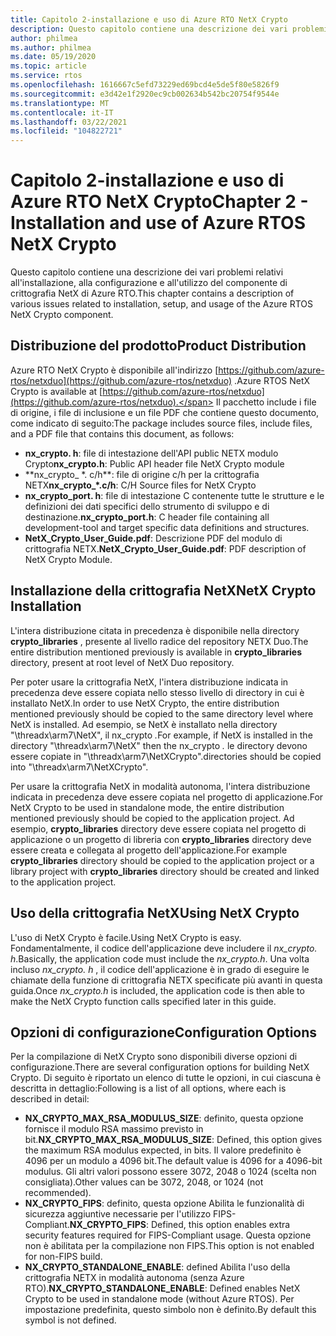 ```yaml
---
title: Capitolo 2-installazione e uso di Azure RTO NetX Crypto
description: Questo capitolo contiene una descrizione dei vari problemi relativi all'installazione, alla configurazione e all'utilizzo del componente di crittografia NetX.
author: philmea
ms.author: philmea
ms.date: 05/19/2020
ms.topic: article
ms.service: rtos
ms.openlocfilehash: 1616667c5efd73229ed69bcd4e5de5f80e5826f9
ms.sourcegitcommit: e3d42e1f2920ec9cb002634b542bc20754f9544e
ms.translationtype: MT
ms.contentlocale: it-IT
ms.lasthandoff: 03/22/2021
ms.locfileid: "104822721"
---
```

# <a name="chapter-2---installation-and-use-of-azure-rtos-netx-crypto"></a><span data-ttu-id="e3833-103">Capitolo 2-installazione e uso di Azure RTO NetX Crypto</span><span class="sxs-lookup"><span data-stu-id="e3833-103">Chapter 2 - Installation and use of Azure RTOS NetX Crypto</span></span>

<span data-ttu-id="e3833-104">Questo capitolo contiene una descrizione dei vari problemi relativi all'installazione, alla configurazione e all'utilizzo del componente di crittografia NetX di Azure RTO.</span><span class="sxs-lookup"><span data-stu-id="e3833-104">This chapter contains a description of various issues related to installation, setup, and usage of the Azure RTOS NetX Crypto component.</span></span>

## <a name="product-distribution"></a><span data-ttu-id="e3833-105">Distribuzione del prodotto</span><span class="sxs-lookup"><span data-stu-id="e3833-105">Product Distribution</span></span>

<span data-ttu-id="e3833-106">Azure RTO NetX Crypto è disponibile all'indirizzo [https://github.com/azure-rtos/netxduo](https://github.com/azure-rtos/netxduo) .</span><span class="sxs-lookup"><span data-stu-id="e3833-106">Azure RTOS NetX Crypto is available at [https://github.com/azure-rtos/netxduo](https://github.com/azure-rtos/netxduo).</span></span> <span data-ttu-id="e3833-107">Il pacchetto include i file di origine, i file di inclusione e un file PDF che contiene questo documento, come indicato di seguito:</span><span class="sxs-lookup"><span data-stu-id="e3833-107">The package includes source files, include files, and a PDF file that contains this document, as follows:</span></span>

- <span data-ttu-id="e3833-108">**nx_crypto. h**: file di intestazione dell'API public NETX modulo Crypto</span><span class="sxs-lookup"><span data-stu-id="e3833-108">**nx_crypto.h**: Public API header file NetX Crypto module</span></span>
- <span data-ttu-id="e3833-109">\*\*nx_crypto_ \*. c/h\*\*: file di origine c/h per la crittografia NETX</span><span class="sxs-lookup"><span data-stu-id="e3833-109">**nx_crypto_\*.c/h**: C/H Source files for NetX Crypto</span></span>
- <span data-ttu-id="e3833-110">**nx_crypto_port. h**: file di intestazione C contenente tutte le strutture e le definizioni dei dati specifici dello strumento di sviluppo e di destinazione.</span><span class="sxs-lookup"><span data-stu-id="e3833-110">**nx_crypto_port.h**: C header file containing all development-tool and target specific data definitions and structures.</span></span>
- <span data-ttu-id="e3833-111">**NetX_Crypto_User_Guide.pdf**: Descrizione PDF del modulo di crittografia NETX.</span><span class="sxs-lookup"><span data-stu-id="e3833-111">**NetX_Crypto_User_Guide.pdf**: PDF description of NetX Crypto Module.</span></span>

## <a name="netx-crypto-installation"></a><span data-ttu-id="e3833-112">Installazione della crittografia NetX</span><span class="sxs-lookup"><span data-stu-id="e3833-112">NetX Crypto Installation</span></span>

<span data-ttu-id="e3833-113">L'intera distribuzione citata in precedenza è disponibile nella directory **crypto_libraries** , presente al livello radice del repository NETX Duo.</span><span class="sxs-lookup"><span data-stu-id="e3833-113">The entire distribution mentioned previously is available in **crypto_libraries** directory, present at root level of NetX Duo repository.</span></span>

<span data-ttu-id="e3833-114">Per poter usare la crittografia NetX, l'intera distribuzione indicata in precedenza deve essere copiata nello stesso livello di directory in cui è installato NetX.</span><span class="sxs-lookup"><span data-stu-id="e3833-114">In order to use NetX Crypto, the entire distribution mentioned previously should be copied to the same directory level where NetX is installed.</span></span> <span data-ttu-id="e3833-115">Ad esempio, se NetX è installato nella directory "\threadx\arm7\NetX", il nx_crypto *.*</span><span class="sxs-lookup"><span data-stu-id="e3833-115">For example, if NetX is installed in the directory "\threadx\arm7\NetX" then the nx_crypto *.*</span></span> <span data-ttu-id="e3833-116">le directory devono essere copiate in "\threadx\arm7\NetXCrypto".</span><span class="sxs-lookup"><span data-stu-id="e3833-116">directories should be copied into "\threadx\arm7\NetXCrypto".</span></span>

<span data-ttu-id="e3833-117">Per usare la crittografia NetX in modalità autonoma, l'intera distribuzione indicata in precedenza deve essere copiata nel progetto di applicazione.</span><span class="sxs-lookup"><span data-stu-id="e3833-117">For NetX Crypto to be used in standalone mode, the entire distribution mentioned previously should be copied to the application project.</span></span> <span data-ttu-id="e3833-118">Ad esempio, **crypto_libraries** directory deve essere copiata nel progetto di applicazione o un progetto di libreria con **crypto_libraries** directory deve essere creata e collegata al progetto dell'applicazione.</span><span class="sxs-lookup"><span data-stu-id="e3833-118">For example **crypto_libraries** directory should be copied to the application project or a library project with **crypto_libraries** directory should be created and linked to the application project.</span></span> 

## <a name="using-netx-crypto"></a><span data-ttu-id="e3833-119">Uso della crittografia NetX</span><span class="sxs-lookup"><span data-stu-id="e3833-119">Using NetX Crypto</span></span>

<span data-ttu-id="e3833-120">L'uso di NetX Crypto è facile.</span><span class="sxs-lookup"><span data-stu-id="e3833-120">Using NetX Crypto is easy.</span></span> <span data-ttu-id="e3833-121">Fondamentalmente, il codice dell'applicazione deve includere il *nx_crypto. h*.</span><span class="sxs-lookup"><span data-stu-id="e3833-121">Basically, the application code must include the *nx_crypto.h*.</span></span>  <span data-ttu-id="e3833-122">Una volta incluso *nx_crypto. h* , il codice dell'applicazione è in grado di eseguire le chiamate della funzione di crittografia NETX specificate più avanti in questa guida.</span><span class="sxs-lookup"><span data-stu-id="e3833-122">Once *nx_crypto.h* is included, the application code is then able to make the NetX Crypto function calls specified later in this guide.</span></span>

## <a name="configuration-options"></a><span data-ttu-id="e3833-123">Opzioni di configurazione</span><span class="sxs-lookup"><span data-stu-id="e3833-123">Configuration Options</span></span>

<span data-ttu-id="e3833-124">Per la compilazione di NetX Crypto sono disponibili diverse opzioni di configurazione.</span><span class="sxs-lookup"><span data-stu-id="e3833-124">There are several configuration options for building NetX Crypto.</span></span> <span data-ttu-id="e3833-125">Di seguito è riportato un elenco di tutte le opzioni, in cui ciascuna è descritta in dettaglio:</span><span class="sxs-lookup"><span data-stu-id="e3833-125">Following is a list of all options, where each is described in detail:</span></span>

- <span data-ttu-id="e3833-126">**NX_CRYPTO_MAX_RSA_MODULUS_SIZE**: definito, questa opzione fornisce il modulo RSA massimo previsto in bit.</span><span class="sxs-lookup"><span data-stu-id="e3833-126">**NX_CRYPTO_MAX_RSA_MODULUS_SIZE**: Defined, this option gives the maximum RSA modulus expected, in bits.</span></span> <span data-ttu-id="e3833-127">Il valore predefinito è 4096 per un modulo a 4096 bit.</span><span class="sxs-lookup"><span data-stu-id="e3833-127">The default value is 4096 for a 4096-bit modulus.</span></span> <span data-ttu-id="e3833-128">Gli altri valori possono essere 3072, 2048 o 1024 (scelta non consigliata).</span><span class="sxs-lookup"><span data-stu-id="e3833-128">Other values can be 3072, 2048, or 1024 (not recommended).</span></span>
- <span data-ttu-id="e3833-129">**NX_CRYPTO_FIPS**: definito, questa opzione Abilita le funzionalità di sicurezza aggiuntive necessarie per l'utilizzo FIPS-Compliant.</span><span class="sxs-lookup"><span data-stu-id="e3833-129">**NX_CRYPTO_FIPS**: Defined, this option enables extra security features required for FIPS-Compliant usage.</span></span> <span data-ttu-id="e3833-130">Questa opzione non è abilitata per la compilazione non FIPS.</span><span class="sxs-lookup"><span data-stu-id="e3833-130">This option is not enabled for non-FIPS build.</span></span>
- <span data-ttu-id="e3833-131">**NX_CRYPTO_STANDALONE_ENABLE**: defined Abilita l'uso della crittografia NETX in modalità autonoma (senza Azure RTO).</span><span class="sxs-lookup"><span data-stu-id="e3833-131">**NX_CRYPTO_STANDALONE_ENABLE**: Defined enables NetX Crypto to be used in standalone mode (without Azure RTOS).</span></span> <span data-ttu-id="e3833-132">Per impostazione predefinita, questo simbolo non è definito.</span><span class="sxs-lookup"><span data-stu-id="e3833-132">By default this symbol is not defined.</span></span>
